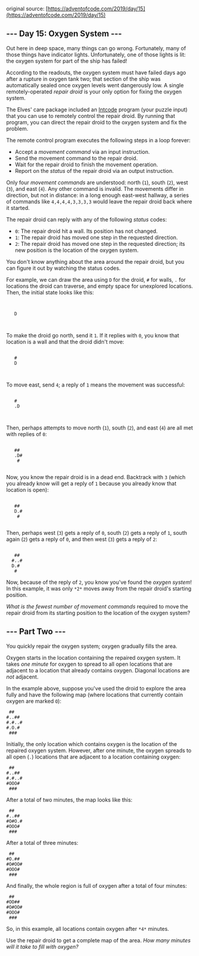 original source: [https://adventofcode.com/2019/day/15](https://adventofcode.com/2019/day/15)
## --- Day 15: Oxygen System ---
Out here in deep space, many things can go wrong. Fortunately, many of those things have indicator lights. Unfortunately, one of those lights is lit: the oxygen system for part of the ship has failed!

According to the readouts, the oxygen system must have failed days ago after a rupture in oxygen tank two; that section of the ship was automatically sealed once oxygen levels went dangerously low. A single remotely-operated *repair droid* is your only option for fixing the oxygen system.

The Elves' care package included an [Intcode](9) program (your puzzle input) that you can use to remotely control the repair droid. By running that program, you can direct the repair droid to the oxygen system and fix the problem.

The remote control program executes the following steps in a loop forever:


 - Accept a *movement command* via an input instruction.
 - Send the movement command to the repair droid.
 - Wait for the repair droid to finish the movement operation.
 - Report on the *status* of the repair droid via an output instruction.

Only four *movement commands* are understood: north (`1`), south (`2`), west (`3`), and east (`4`). Any other command is invalid. The movements differ in direction, but not in distance: in a long enough east-west hallway, a series of commands like `4,4,4,4,3,3,3,3` would leave the repair droid back where it started.

The repair droid can reply with any of the following *status* codes:


 - `0`: The repair droid hit a wall. Its position has not changed.
 - `1`: The repair droid has moved one step in the requested direction.
 - `2`: The repair droid has moved one step in the requested direction; its new position is the location of the oxygen system.

You don't know anything about the area around the repair droid, but you can figure it out by watching the status codes.

For example, we can draw the area using `D` for the droid, `#` for walls, `.` for locations the droid can traverse, and empty space for unexplored locations.  Then, the initial state looks like this:

```
      
      
   D  
      
      
```

To make the droid go north, send it `1`. If it replies with `0`, you know that location is a wall and that the droid didn't move:

```
      
   #  
   D  
      
      
```

To move east, send `4`; a reply of `1` means the movement was successful:

```
      
   #  
   .D 
      
      
```

Then, perhaps attempts to move north (`1`), south (`2`), and east (`4`) are all met with replies of `0`:

```
      
   ## 
   .D#
    # 
      
```

Now, you know the repair droid is in a dead end. Backtrack with `3` (which you already know will get a reply of `1` because you already know that location is open):

```
      
   ## 
   D.#
    # 
      
```

Then, perhaps west (`3`) gets a reply of `0`, south (`2`) gets a reply of `1`, south again (`2`) gets a reply of `0`, and then west (`3`) gets a reply of `2`:

```
      
   ## 
  #..#
  D.# 
   #  
```

Now, because of the reply of `2`, you know you've found the *oxygen system*! In this example, it was only `*2*` moves away from the repair droid's starting position.

*What is the fewest number of movement commands* required to move the repair droid from its starting position to the location of the oxygen system?


## --- Part Two ---
You quickly repair the oxygen system; oxygen gradually fills the area.

Oxygen starts in the location containing the repaired oxygen system. It takes *one minute* for oxygen to spread to all open locations that are adjacent to a location that already contains oxygen. Diagonal locations are *not* adjacent.

In the example above, suppose you've used the droid to explore the area fully and have the following map (where locations that currently contain oxygen are marked `O`):

```
 ##   
#..## 
#.#..#
#.O.# 
 ###  
```

Initially, the only location which contains oxygen is the location of the repaired oxygen system.  However, after one minute, the oxygen spreads to all open (`.`) locations that are adjacent to a location containing oxygen:

```
 ##   
#..## 
#.#..#
#OOO# 
 ###  
```

After a total of two minutes, the map looks like this:

```
 ##   
#..## 
#O#O.#
#OOO# 
 ###  
```

After a total of three minutes:

```
 ##   
#O.## 
#O#OO#
#OOO# 
 ###  
```

And finally, the whole region is full of oxygen after a total of four minutes:

```
 ##   
#OO## 
#O#OO#
#OOO# 
 ###  
```

So, in this example, all locations contain oxygen after `*4*` minutes.

Use the repair droid to get a complete map of the area. *How many minutes will it take to fill with oxygen?*



